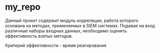 # my_repo
 
 Данный проект содержит модуль корреляции, работа которого основана на методах, применяемых в SIEM системах. Подавая на вход различные наборы входных данных, необходимо оценить эффективность взятых методов. 
 
 
 Критерий эффективности - время реагирования
